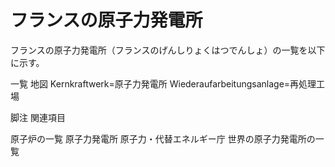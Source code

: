 # フランスの原子力発電所

フランスの原子力発電所（フランスのげんしりょくはつでんしょ）の一覧を以下に示す。

一覧
地図
Kernkraftwerk=原子力発電所
Wiederaufarbeitungsanlage=再処理工場

脚注
関連項目

原子炉の一覧
原子力発電所
原子力・代替エネルギー庁
世界の原子力発電所の一覧